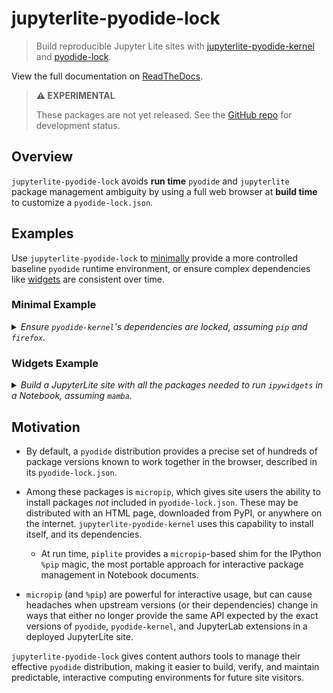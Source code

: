 # jupyterlite-pyodide-lock

> Build reproducible Jupyter Lite sites with [jupyterlite-pyodide-kernel][jlpk] and
> [pyodide-lock][pl].

View the full documentation on [ReadTheDocs][rtfd].

[jlpk]: https://github.com/jupyterlite/pyodide-kernel
[pl]: https://github.com/pyodide/pyodide-lock
[rtfd]: https://jupyterlite-pyodide-lock.rtfd.org/en/latest

> **⚠️ EXPERIMENTAL**
>
> These packages are not yet released. See the [GitHub repo][gh] for development status.

[gh]: https://github.com/deathbeds/jupyterlite-pyodide-lock

## Overview

`jupyterlite-pyodide-lock` avoids **run time** `pyodide` and `jupyterlite` package
management ambiguity by using a full web browser at **build time** to customize a
`pyodide-lock.json`.

## Examples

Use `jupyterlite-pyodide-lock` to [minimally](#minimal-example) provide a more
controlled baseline `pyodide` runtime environment, or ensure complex dependencies like
[widgets](#widgets-example) are consistent over time.

### Minimal Example

<details>

<summary>
  <i>Ensure <code>pyodide-kernel</code>'s dependencies are locked, assuming
  <code>pip</code> and <code>firefox</code>.</i>
</summary>

#### Create the Minimal Build Environment

- make a `requirements.txt`

  ```text
  jupyterlite-core ==0.4.5
  jupyterlite-pyodide-kernel ==0.4.6
  jupyterlite-pyodide-lock ==0.1.0
  ```

- Run:

  ```bash
  pip install -r requirements.txt
  ```

#### Configure the Minimal Site

- build a `jupyter_lite_config.json`:

  ```json
  {
    "PyodideLockAddon": {
      "enabled": true
    }
  }
  ```

#### Build the Minimal Site

- build a `jupyter_lite_config.json`:

  ```bash
  jupyter lite build
  ```

#### Check the Minimal Site Works

- start a simple, local development server

  ```bash
  cd _output
  python -m http.server -b 127.0.0.1
  ```

- visit the site at `http://127.0.0.1:8000/`
- make a new Notebook
  - use basic `python` features

</details>

### Widgets Example

<details>

<summary>
  <i>Build a JupyterLite site with all the packages needed to run
  <code>ipywidgets</code> in a Notebook, assuming <code>mamba</code>.</i>
</summary>

#### Create the Widget Build Environment

- make an `environment.yml`

  ```yaml
  channels:
    - conda-forge
    - nodefaults
  dependencies:
    - ipywidgets ==8.1.5
    - jupyterlite-core ==0.4.5
    - jupyterlite-pyodide-kernel ==0.4.6
    - jupyterlite-pyodide-lock-recommended ==0.1.0
  ```

  - _the `-recommended` package includes `firefox` and `geckodriver`_
  - _optionally use a tool like [`conda-lock`][conda-lock] or [`pixi`][pixi] to create a
    lockfile for the build environment_

[conda-lock]: https://github.com/conda-incubator/conda-lock
[pixi]: https://github.com/prefix-dev/pixi

- Run:

  ```bash
  mamba env update --file environment.yml --prefix .venv
  source activate .venv # or just `activate .venv` on windows
  ```

#### Configure the Widgets Site

- build a `jupyter_lite_config.json`:

  ```json
  {
    "PyodideLockAddon": {
      "enabled": true,
      "specs": ["ipywidgets ==8.1.5"]
    },
    "PyodideLockOfflineAddon": {
      "enabled": true,
      "extra_includes": ["ipywidgets"]
    }
  }
  ```

  - _note the tight `ipywidgets` pin, ensuring compatibility with the build environment_

#### Build the Site with Widgets

- build a `jupyter_lite_config.json`:

  ```bash
  jupyter lite build
  ```

#### Check Widgets Works Offline

- disconnect from the internet ✈️
  - _this step is optional, but is the most reliable way to validate a reproducible
    site_
- start a simple, local development server

  ```bash
  cd _output
  python -m http.server -b 127.0.0.1
  ```

- visit the site at `http://127.0.0.1:8000/`
- make a new Notebook

  - see that `ipywidgets` can be imported, and widgets work:

    ```python
    import ipywidgets
    ipywidgets.FloatSlider()
    ```

</details>

## Motivation

- By default, a `pyodide` distribution provides a precise set of hundreds of package
  versions known to work together in the browser, described in its `pyodide-lock.json`.

- Among these packages is `micropip`, which gives site users the ability to install
  packages _not_ included in `pyodide-lock.json`. These may be distributed with an HTML
  page, downloaded from PyPI, or anywhere on the internet. `jupyterlite-pyodide-kernel`
  uses this capability to install itself, and its dependencies.

  - At run time, `piplite` provides a `micropip`-based shim for the IPython `%pip`
    magic, the most portable approach for interactive package management in Notebook
    documents.

- `micropip` (and `%pip`) are powerful for interactive usage, but can cause headaches
  when upstream versions (or their dependencies) change in ways that either no longer
  provide the same API expected by the exact versions of `pyodide`, `pyodide-kernel`,
  and JupyterLab extensions in a deployed JupyterLite site.

`jupyterlite-pyodide-lock` gives content authors tools to manage their effective
`pyodide` distribution, making it easier to build, verify, and maintain predictable,
interactive computing environments for future site visitors.

